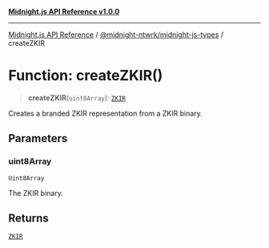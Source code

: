 [**Midnight.js API Reference v1.0.0**](../../../README.md)

***

[Midnight.js API Reference](../../../packages.md) / [@midnight-ntwrk/midnight-js-types](../README.md) / createZKIR

# Function: createZKIR()

> **createZKIR**(`uint8Array`): [`ZKIR`](../type-aliases/ZKIR.md)

Creates a branded ZKIR representation from a ZKIR binary.

## Parameters

### uint8Array

`Uint8Array`

The ZKIR binary.

## Returns

[`ZKIR`](../type-aliases/ZKIR.md)
